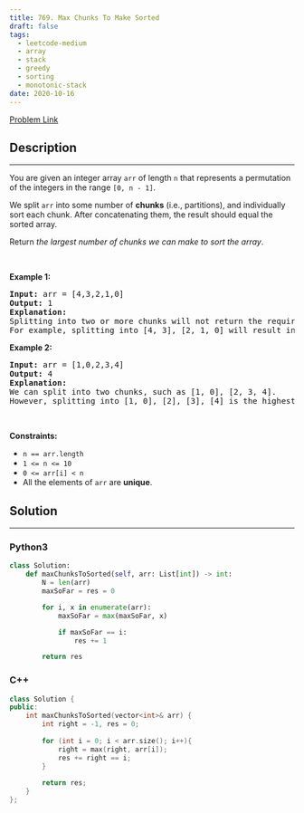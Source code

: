 ```yaml
---
title: 769. Max Chunks To Make Sorted
draft: false
tags: 
  - leetcode-medium
  - array
  - stack
  - greedy
  - sorting
  - monotonic-stack
date: 2020-10-16
---
```


[Problem Link](https://leetcode.com/problems/max-chunks-to-make-sorted/)

## Description

---
<p>You are given an integer array <code>arr</code> of length <code>n</code> that represents a permutation of the integers in the range <code>[0, n - 1]</code>.</p>

<p>We split <code>arr</code> into some number of <strong>chunks</strong> (i.e., partitions), and individually sort each chunk. After concatenating them, the result should equal the sorted array.</p>

<p>Return <em>the largest number of chunks we can make to sort the array</em>.</p>

<p>&nbsp;</p>
<p><strong class="example">Example 1:</strong></p>

<pre>
<strong>Input:</strong> arr = [4,3,2,1,0]
<strong>Output:</strong> 1
<strong>Explanation:</strong>
Splitting into two or more chunks will not return the required result.
For example, splitting into [4, 3], [2, 1, 0] will result in [3, 4, 0, 1, 2], which isn&#39;t sorted.
</pre>

<p><strong class="example">Example 2:</strong></p>

<pre>
<strong>Input:</strong> arr = [1,0,2,3,4]
<strong>Output:</strong> 4
<strong>Explanation:</strong>
We can split into two chunks, such as [1, 0], [2, 3, 4].
However, splitting into [1, 0], [2], [3], [4] is the highest number of chunks possible.
</pre>

<p>&nbsp;</p>
<p><strong>Constraints:</strong></p>

<ul>
	<li><code>n == arr.length</code></li>
	<li><code>1 &lt;= n &lt;= 10</code></li>
	<li><code>0 &lt;= arr[i] &lt; n</code></li>
	<li>All the elements of <code>arr</code> are <strong>unique</strong>.</li>
</ul>


## Solution

---
### Python3
``` py title='max-chunks-to-make-sorted'
class Solution:
    def maxChunksToSorted(self, arr: List[int]) -> int:
        N = len(arr)
        maxSoFar = res = 0

        for i, x in enumerate(arr):
            maxSoFar = max(maxSoFar, x)

            if maxSoFar == i:
                res += 1

        return res
```
### C++
``` cpp title='max-chunks-to-make-sorted'
class Solution {
public:
    int maxChunksToSorted(vector<int>& arr) {
        int right = -1, res = 0;
        
        for (int i = 0; i < arr.size(); i++){
            right = max(right, arr[i]);
            res += right == i;
        }
        
        return res;
    }
};
```

